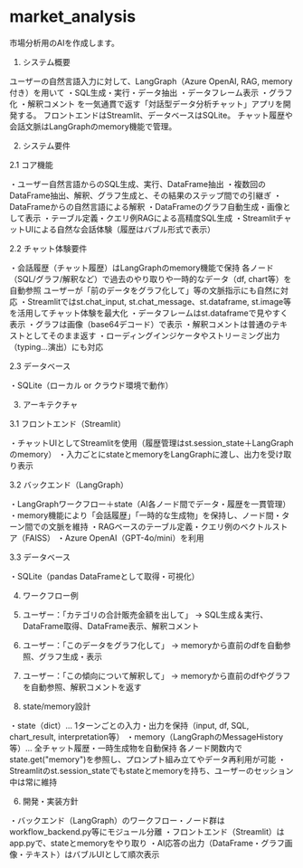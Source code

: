 # market_analysis
市場分析用のAIを作成します。

1. システム概要

ユーザーの自然言語入力に対して、LangGraph（Azure OpenAI, RAG, memory付き）を用いて
・SQL生成・実行・データ抽出
・データフレーム表示
・グラフ化
・解釈コメント
を一気通貫で返す「対話型データ分析チャット」アプリを開発する。
フロントエンドはStreamlit、データベースはSQLite。
チャット履歴や会話文脈はLangGraphのmemory機能で管理。

2. システム要件

2.1 コア機能

・ユーザー自然言語からのSQL生成、実行、DataFrame抽出
・複数回のDataFrame抽出、解釈、グラフ生成と、その結果のステップ間での引継ぎ
・DataFrameからの自然言語による解釈
・DataFrameのグラフ自動生成・画像として表示
・テーブル定義・クエリ例RAGによる高精度SQL生成
・StreamlitチャットUIによる自然な会話体験（履歴はバブル形式で表示）

2.2 チャット体験要件

・会話履歴（チャット履歴）はLangGraphのmemory機能で保持
  各ノード（SQL/グラフ/解釈など）で過去のやり取りや一時的なデータ（df, chart等）を自動参照
  ユーザーが「前のデータをグラフ化して」等の文脈指示にも自然に対応
・Streamlitではst.chat_input, st.chat_message、st.dataframe, st.image等を活用してチャット体験を最大化
・データフレームはst.dataframeで見やすく表示
・グラフは画像（base64デコード）で表示
・解釈コメントは普通のテキストとしてそのまま返す
・ローディングインジケータやストリーミング出力（typing...演出）にも対応

2.3 データベース

・SQLite（ローカル or クラウド環境で動作）

3. アーキテクチャ

3.1 フロントエンド（Streamlit）

・チャットUIとしてStreamlitを使用（履歴管理はst.session_state＋LangGraphのmemory）
・入力ごとにstateとmemoryをLangGraphに渡し、出力を受け取り表示

3.2 バックエンド（LangGraph）

・LangGraphワークフロー＋state（AI各ノード間でデータ・履歴を一貫管理）
・memory機能により「会話履歴」「一時的な生成物」を保持し、ノード間・ターン間での文脈を維持
・RAGベースのテーブル定義・クエリ例のベクトルストア（FAISS）
・Azure OpenAI（GPT-4o/mini）を利用

3.3 データベース

・SQLite（pandas DataFrameとして取得・可視化）

4. ワークフロー例

1. ユーザー：「カテゴリの合計販売金額を出して」
   → SQL生成＆実行、DataFrame取得、DataFrame表示、解釈コメント
2. ユーザー：「このデータをグラフ化して」
   → memoryから直前のdfを自動参照、グラフ生成・表示
3. ユーザー：「この傾向について解釈して」
   → memoryから直前のdfやグラフを自動参照、解釈コメントを返す

5. state/memory設計

・state（dict）… 1ターンごとの入力・出力を保持（input, df, SQL, chart_result, interpretation等）
・memory（LangGraphのMessageHistory等）… 全チャット履歴・一時生成物を自動保持
  各ノード関数内でstate.get("memory")を参照し、プロンプト組み立てやデータ再利用が可能
・Streamlitのst.session_stateでもstateとmemoryを持ち、ユーザーのセッション中は常に維持

6. 開発・実装方針

・バックエンド（LangGraph）のワークフロー・ノード群はworkflow_backend.py等にモジュール分離
・フロントエンド（Streamlit）はapp.pyで、stateとmemoryをやり取り
・AI応答の出力（DataFrame・グラフ画像・テキスト）はバブルUIとして順次表示
